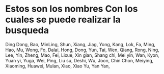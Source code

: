# Estos son los nombres Con los cuales se puede realizar la busqueda
Ding Dong,
Bao,
MinLing,
Shun,
Xiang,
Jiag,
Yong,
Kang,
Lok,
Fa,
Ming,
Hao,
Mu,
Wong,
Fo,
Dalai,
Hong,
Dong,
Yun,
Tai,
Wen,
Qiang,
Rong,
Ning,
Lee,
Yin,
Zheng,
Mao,
Fei,
Lixue,
Xin gian,
Shang chi,
Mei yin,
Wan,
Kyon,
Yuan yi,
Yuga,
Wei,
Ping,
Liu su,
Deshi,
Wu,
Joon,
Chin Chon,
Meiying,
Xiaoming,
Huawei,
Mulan,
Xiao,
Xiao Yu,
Yan Yan,
